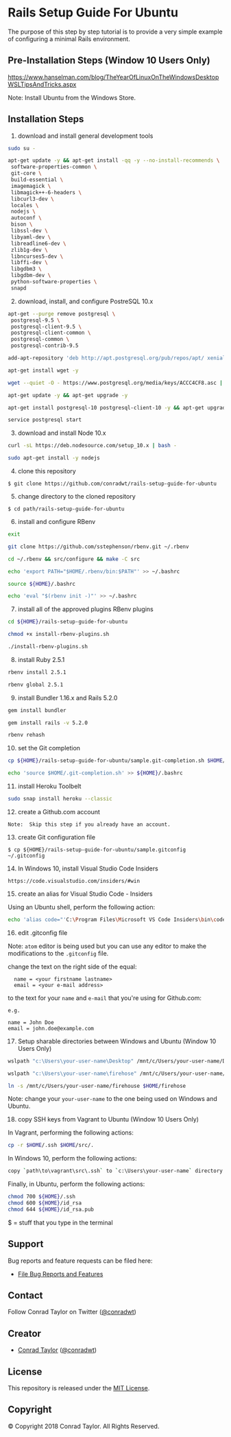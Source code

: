 # Rails Setup Guide For Ubuntu

The purpose of this step by step tutorial is to provide a very simple example of configuring a minimal Rails environment.

## Pre-Installation Steps (Window 10 Users Only)

https://www.hanselman.com/blog/TheYearOfLinuxOnTheWindowsDesktopWSLTipsAndTricks.aspx

Note: Install Ubuntu from the Windows Store.

## Installation Steps

1.  download and install general development tools

```bash
sudo su -

apt-get update -y && apt-get install -qq -y --no-install-recommends \
 software-properties-common \
 git-core \
 build-essential \
 imagemagick \
 libmagick++-6-headers \
 libcurl3-dev \
 locales \
 nodejs \
 autoconf \
 bison \
 libssl-dev \
 libyaml-dev \
 libreadline6-dev \
 zlib1g-dev \
 libncurses5-dev \
 libffi-dev \
 libgdbm3 \
 libgdbm-dev \
 python-software-properties \
 snapd
```

2.  download, install, and configure PostreSQL 10.x

```bash
apt-get --purge remove postgresql \
 postgresql-9.5 \
 postgresql-client-9.5 \
 postgresql-client-common \
 postgresql-common \
 postgresql-contrib-9.5

add-apt-repository 'deb http://apt.postgresql.org/pub/repos/apt/ xenial-pgdg main'

apt-get install wget -y

wget --quiet -O - https://www.postgresql.org/media/keys/ACCC4CF8.asc | apt-key add -

apt-get update -y && apt-get upgrade -y

apt-get install postgresql-10 postgresql-client-10 -y && apt-get upgrade -y

service postgresql start
```

3.  download and install Node 10.x

```bash
curl -sL https://deb.nodesource.com/setup_10.x | bash -

sudo apt-get install -y nodejs
```

4.  clone this repository

```
$ git clone https://github.com/conradwt/rails-setup-guide-for-ubuntu
```

5.  change directory to the cloned repository

```
$ cd path/rails-setup-guide-for-ubuntu
```

6.  install and configure RBenv

```bash
exit

git clone https://github.com/sstephenson/rbenv.git ~/.rbenv

cd ~/.rbenv && src/configure && make -C src

echo 'export PATH="$HOME/.rbenv/bin:$PATH"' >> ~/.bashrc

source ${HOME}/.bashrc

echo 'eval "$(rbenv init -)"' >> ~/.bashrc
```

7.  install all of the approved plugins RBenv plugins

```bash
cd ${HOME}/rails-setup-guide-for-ubuntu

chmod +x install-rbenv-plugins.sh

./install-rbenv-plugins.sh
```

8.  install Ruby 2.5.1

```bash
rbenv install 2.5.1

rbenv global 2.5.1
```

9.  install Bundler 1.16.x and Rails 5.2.0

```bash
gem install bundler

gem install rails -v 5.2.0

rbenv rehash
```

10. set the Git completion

```bash
cp ${HOME}/rails-setup-guide-for-ubuntu/sample.git-completion.sh $HOME/.git-completion.sh

echo 'source $HOME/.git-completion.sh' >> ${HOME}/.bashrc
```

11. install Heroku Toolbelt

```bash
sudo snap install heroku --classic
```

12. create a Github.com account

```
Note:  Skip this step if you already have an account.
```

13. create Git configuration file

```
$ cp ${HOME}/rails-setup-guide-for-ubuntu/sample.gitconfig ~/.gitconfig
```

14. In Windows 10, install Visual Studio Code Insiders

```
https://code.visualstudio.com/insiders/#win
```

15. create an alias for Visual Studio Code - Insiders

Using an Ubuntu shell, perform the following action:

```bash
echo 'alias code="'C:\Program Files\Microsoft VS Code Insiders\bin\code.exe'"' >> ~/.bashrc
```

16. edit .gitconfig file

Note: `atom` editor is being used but you can use any editor to make the
modifications to the `.gitconfig` file.

change the text on the right side of the equal:

      name = <your firstname lastname>
      email = <your e-mail address>

to the text for your `name` and `e-mail` that you're using for Github.com:

    e.g.

    name = John Doe
    email = john.doe@example.com

17. Setup sharable directories between Windows and Ubuntu (Window 10 Users Only)

```bash
wslpath "c:\Users\your-user-name\Desktop" /mnt/c/Users/your-user-name/Desktop

wslpath "c:\Users\your-user-name\firehose" /mnt/c/Users/your-user-name/firehouse

ln -s /mnt/c/Users/your-user-name/firehouse $HOME/firehose
```

Note: change your `your-user-name` to the one being used on Windows and Ubuntu.

18. copy SSH keys from Vagrant to Ubuntu (Window 10 Users Only)

In Vagrant, performing the following actions:

```bash
cp -r $HOME/.ssh $HOME/src/.
```

In Windows 10, perform the following actions:

```bash
copy `path\to\vagrant\src\.ssh` to `c:\Users\your-user-name` directory
```

Finally, in Ubuntu, perform the following actions:

```bash
chmod 700 ${HOME}/.ssh
chmod 600 ${HOME}/id_rsa
chmod 644 ${HOME}/id_rsa.pub
```

$ = stuff that you type in the terminal

## Support

Bug reports and feature requests can be filed here:

- [File Bug Reports and Features](https://github.com/conradwt/rails-setup-guide-for-ubuntu/issues)

## Contact

Follow Conrad Taylor on Twitter ([@conradwt](https://twitter.com/conradwt))

## Creator

- [Conrad Taylor](http://github.com/conradwt) ([@conradwt](https://twitter.com/conradwt))

## License

This repository is released under the [MIT License](http://www.opensource.org/licenses/MIT).

## Copyright

&copy; Copyright 2018 Conrad Taylor. All Rights Reserved.
